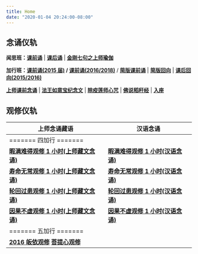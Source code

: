 ```yaml
---
title: Home
date: "2020-01-04 20:24:00-08:00"
---
```


## 念诵仪轨

**闻思班：[课前诵](https://1drv.ms/v/s!AipwG4OYfZ5Epw_Wx07mRNMRpSye?e=yXorrs)** | **[课后诵](https://1drv.ms/v/s!AipwG4OYfZ5EpxBeQ9AJXOTe9SWz?e=zK6fM9)** | **[金刚七句之上师瑜伽](https://1drv.ms/v/s!AipwG4OYfZ5EpxKSzOXJj3UJ4C77?e=vS6aJ2)**

**加行班：[课前诵(2015 届)](https://1drv.ms/v/s!AipwG4OYfZ5Epwo9FtgCjKF4UpPA?e=cXxDjh) / [课前诵(2016/2018)](https://1drv.ms/v/s!AipwG4OYfZ5Epwu85aKq3PbjYH75?e=cBu19J)** / **[简版课前诵](https://1drv.ms/v/s!AipwG4OYfZ5EpwxEw5ou_JuQdttl?e=tG8kRa)** | **[简版回向](https://1drv.ms/v/s!AipwG4OYfZ5Epwk_Fi3Zg3NaZJ4b?e=m5z8pO)** | **[课后回向(2015/2016)](https://1drv.ms/v/s!AipwG4OYfZ5Epw6Fkab8M9xMm8qL?e=rmhyZ5)**

**[上师课前念诵](https://1drv.ms/v/s!AipwG4OYfZ5Epw3549ZjQ8Q08LlT?e=Gh5Hjf)** | **[法王如意宝纪念文](/f/up/img_4578.png)** | **[除疫莲师心咒](https://hdvblob.blob.core.windows.net/hdv/videos/%E9%99%A4%E7%96%AB%E8%8E%B2%E5%B8%88.mp4)** | **[佛说稻秆经](/pages/fsdgj/)** | **[入座](https://www.youtube.com/watch?v=qsYzkp9gCaA&list=PL7aUyQTIJqAjS5nIe9yN7iRuTth5Xgbhf&index=2)**

## 观修仪轨

| 上师念诵藏语                                                                                                                                            | 汉语念诵                                                                                                                 |
| ------------------------------------------------------------------------------------------------------------------------------------------------------- | ------------------------------------------------------------------------------------------------------------------------ |
| ======= 四加行 =======                                                                                                                                  |
| **[暇满难得观修 1 小时(上师藏文念诵)](https://1drv.ms/v/s!AipwG4OYfZ5Elhka9NXtXGEIN9Bv?e=wB0R9S)**                            | **[暇满难得观修 1 小时(汉语念诵)](https://1drv.ms/v/s!AipwG4OYfZ5ElhfyTkytDn3Sth_n?e=1wA8aD)** |
| **[寿命无常观修 1 小时(上师藏文念诵)](https://1drv.ms/v/s!AipwG4OYfZ5ElhqHaIuY5P-Ambsq?e=nWr0fu)**                            | **[寿命无常观修 1 小时(汉语念诵)](https://1drv.ms/v/s!AipwG4OYfZ5ElhhZjl0RfWeLAXQj?e=LKI2Fi)** |
| **[轮回过患观修 1 小时(上师藏文念诵)](https://1drv.ms/v/s!AipwG4OYfZ5Elhyu5qp6ErIDNKk5?e=XBceTm)**                            | **[轮回过患观修 1 小时(汉语念诵)](https://1drv.ms/v/s!AipwG4OYfZ5ElhbFhNP_z-qfFFnl?e=4r4zno)** |
| **[因果不虚观修 1 小时(上师藏文念诵)](https://1drv.ms/v/s!AipwG4OYfZ5ElhuYUFBcRKc1z-8e?e=U7ubdN)**                            | **[因果不虚观修 1 小时(汉语念诵)](https://1drv.ms/v/s!AipwG4OYfZ5ElhVolmFIk6nmB58x?e=yacmvk)** |
| ======= 五加行 =======                                                                                                                                  |
| **[2016 皈依观修](https://youtu.be/Sl73AkewsRA)** **[菩提心观修](https://1drv.ms/v/s!AipwG4OYfZ5EpxTndEMiPgB1Zo9w)** |
